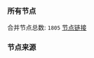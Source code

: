 ### 所有节点
合并节点总数: `1805`
[节点链接](https://raw.githubusercontent.com/rzhy1/11/master/sub/sub_merge_base64.txt)

### 节点来源